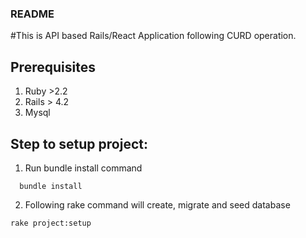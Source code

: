 ### README

#This is API based Rails/React Application following CURD operation.

## Prerequisites
1. Ruby >2.2
2. Rails > 4.2
3. Mysql

## Step to setup project:

1. Run bundle install command
```
  bundle install
```
2. Following rake command will create, migrate and seed database
```
rake project:setup
```


